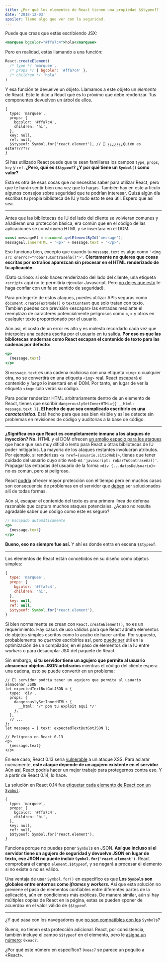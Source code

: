 ```yaml
---
title: ¿Por qué los elementos de React tienen una propiedad $$typeof?
date: '2018-12-03'
spoiler: Tiene algo que ver con la seguridad.
---
```


Puede que creas que estás escribiendo JSX:

```jsx
<marquee bgcolor="#ffa7c4">hola</marquee>
```

Pero en realidad, estás llamando a una función:

```jsx
React.createElement(
  /* type */ 'marquee',
  /* props */ { bgcolor: '#ffa7c4' },
  /* children */ 'hola'
)
```

Y esa función te devuelve un objeto. Llamamos a este objeto un *elemento* de React. Este le dice a React qué es lo próximo que debe renderizar. Tus componentes devuelven un árbol de ellos.

```jsx{9}
{
  type: 'marquee',
  props: {
    bgcolor: '#ffa7c4',
    children: 'hi',
  },
  key: null,
  ref: null,
  $$typeof: Symbol.for('react.element'), // 🧐 ¿¿¿¿¿¿¿Quién es este???????
}
```

Si has utilizado React puede que te sean familiares los campos `type`, `props`, `key` y `ref`. ¿**Pero, qué es `$$typeof`? ¿Y por qué tiene un `Symbol()` como valor?**

Esta es otra de esas cosas que *no* necesitas saber para utilizar React, pero que te harán sentir bien una vez que lo hagas. También hay en este artículo algunos consejos sobre seguridad que te podrían interesar. Quizá algún día escribas tu propia biblioteca de IU y todo esto te sea útil. Espero que así sea.

---

Antes que las bibliotecas de IU del lado del cliente se volvieran comunes y añadieran una protección básica, era común que en el código de las aplicaciones se construyera HTML y se insertara en el DOM:

```jsx
const messageEl = document.getElementById('message');
messageEl.innerHTML = '<p>' + message.text + '</p>';
```

Eso funciona bien, excepto que cuando tu `message.text` es algo como `'<img src onerror="robarTuContraseña()">'`. **Ciertamente no quieres que cosas escritas por extraños aparezcan sin procesar en el HTML renderizado de tu aplicación.**

(Dato curioso: si solo haces renderizado del lado del cliente, una etiqueta `<script>` aquí no te permitiría ejecutar Javascript. Pero [no dejes que esto](https://gomakethings.com/preventing-cross-site-scripting-attacks-when-using-innerhtml-in-vanilla-javascript/) te haga confiar con un falso sentido de seguridad).

Para protegerte de estos ataques, puedes utilizar APIs seguras como `document.createTextNode()` o `textContent` que solo tratan con texto. También puedes con previsión «escapar» las entradas mediante el reemplazo de caracteres potencialmente peligrosos como `<`, `>` y otros en cualquier texto proporcionado por el usuario.

Aún así, el costo de un error es alto y es molesto recordarlo cada vez que interpoles una cadena escrita por el usuario en tu salida. **Por eso es que las bibliotecas modernas como React escapan el contenido de texto para las cadenas por defecto:**

```jsx
<p>
  {message.text}
</p>
```

Si `message.text` es una cadena maliciosa con una etiqueta `<img>` o cualquier otra, no se convertirá en una etiqueta `<img>` real. React escapará el contenido y *luego* lo insertará en el DOM. Por tanto, en lugar de ver la etiqueta `<img>` solo verás su código.

Para poder renderizar HTML arbitrariamente dentro de un elemento de React, tienes que escribir `dangerouslySetInnerHTML={{ __html: message.text }}`. **El hecho de que sea complicado escribirlo es una *característica*.** Está hecho para que sea bien visible y así se detecte sin problemas en revisiones de código y auditorías a la base de código.

---

**¿Significa eso que React es completamente inmune a los ataques de inyección? No.** HTML y el DOM ofrecen [un amplio espacio para los ataques](https://github.com/facebook/react/issues/3473#issuecomment-90594748) que hace que sea muy difícil o lento para React u otras bibliotecas de IU poder mitigarlos. La mayoría de los ataques restantes involucran atributos. Por ejemplo, si renderizas `<a href={usuario.sitioWeb}>`, tienes que tener cuidado del usuario cuyo sitio web es `'javascript: robarTuContraseña()'`. Propagar las entradas del usuario de la forma `<div {...datosDeUsuario}>` no es común, pero sí peligroso.

React [podría](https://github.com/facebook/react/issues/10506) ofrecer mayor protección con el tiempo pero en muchos casos son consecuencia de problemas en el servidor que [deben](https://github.com/facebook/react/issues/3473#issuecomment-91327040) ser solucionados allí de todas formas.

Aún sí, escapar el contenido del texto es una primera línea de defensa razonable que captura muchos ataques potenciales. ¿Acaso no resulta agradable saber que código como este es seguro?

```jsx
// Escapado automáticamente
<p>
  {message.text}
</p>
```

**Bueno, eso no siempre fue así.** Y ahí es donde entra en escena `$$typeof`.

---

Los elementos de React están concebidos en su diseño como objetos simples:

```jsx
{
  type: 'marquee',
  props: {
    bgcolor: '#ffa7c4',
    children: 'hi',
  },
  key: null,
  ref: null,
  $$typeof: Symbol.for('react.element'),
}
```

Si bien normalmente se crean con `React.createElement()`, no es un requerimiento. Hay casos de uso válidos para que React admita elementos de objetos simples escritos como lo acabo de hacer arriba. Por supuesto, probablemente no *querrías* escribirlos así, pero [puede ser](https://github.com/facebook/react/pull/3583#issuecomment-90296667) útil en la optimización de un compilador, en el paso de elementos de la IU entre *workers* o para desacoplar JSX del paquete de React.

Sin embargo, **si tu servidor tiene un agujero que permite al usuario almacenar objetos JSON arbitrarios** mientras el código del cliente espera una cadena, esto se puede convertir en un problema:

```jsx{2-10,15}
// El servidor podría tener un agujero que permita al usuario almacenar JSON
let expectedTextButGotJSON = {
  type: 'div',
  props: {
    dangerouslySetInnerHTML: {
      __html: '/* pon tu exploit aquí */'
    },
  },
  // ...
};
let message = { text: expectedTextButGotJSON };

// Peligroso en React 0.13
<p>
  {message.text}
</p>
```

En ese caso, React 0.13 sería [vulnerable](http://danlec.com/blog/xss-via-a-spoofed-react-element) a un ataque XSS. Para aclarar nuevamente, **este ataque depende de un agujero existente en el servidor**. Aún así, React podría hacer un mejor trabajo para protegernos contra eso. Y a partir de React 0.14, lo hace.

La solución en React 0.14 fue [etiquetar cada elemento de React con un `Symbol`](https://github.com/facebook/react/pull/4832):

```jsx{9}
{
  type: 'marquee',
  props: {
    bgcolor: '#ffa7c4',
    children: 'hi',
  },
  key: null,
  ref: null,
  $$typeof: Symbol.for('react.element'),
}
```

Funciona porque no puedes poner `Symbol`s en JSON. **Así que incluso si el servidor tiene un agujero de seguridad y devuelve JSON en lugar de texto, ese JSON no puede incluir `Symbol.for('react.element')`.** React comprobará el campo `element.$$typeof`, y se negará a procesar el elemento si no existe o no es válido.

Una ventaja de usar `Symbol.for()` en específico es que **Los `Symbol`s son globales entre entornos como *iframes* y *workers*.** Así que esta solución no previene el paso de elementos confiables entre diferentes partes de la aplicación, aún en condiciones más exóticas. De manera similar, aún si hay múltiples copias de React en la página, estas se pueden «poner de acuerdo» en el valor válido de `$$typeof`.

---

¿Y qué pasa con los navegadores que [no son compatibles con los](https://developer.mozilla.org/en-US/docs/Web/JavaScript/Reference/Global_Objects/Symbol#Browser_compatibility) `Symbol`s?

Bueno, no tienen esta protección adicional. React, por consistencia, también incluye el campo `$$typeof` en el elemento, pero le [asigna un número](https://github.com/facebook/react/blob/8482cbe22d1a421b73db602e1f470c632b09f693/packages/shared/ReactSymbols.js#L14-L16): `0xeac7`.

¿Por qué este número en específico? `0xeac7` se parece un poquito a «React».
